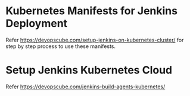 # Kubernetes Manifests for Jenkins Deployment

Refer https://devopscube.com/setup-jenkins-on-kubernetes-cluster/ for step by step process to use these manifests.

# Setup Jenkins Kubernetes Cloud

Refer https://devopscube.com/jenkins-build-agents-kubernetes/